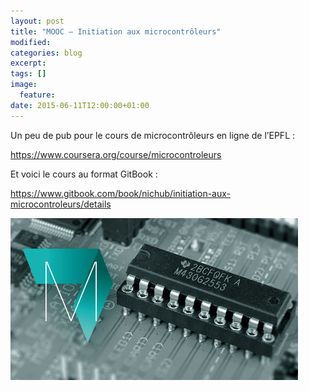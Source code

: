 ```yaml
---
layout: post
title: "MOOC — Initiation aux microcontrôleurs"
modified:
categories: blog
excerpt:
tags: []
image:
  feature:
date: 2015-06-11T12:00:00+01:00
---
```



Un peu de pub pour le cours de microcontrôleurs en ligne de l’EPFL :

<https://www.coursera.org/course/microcontroleurs>


Et voici le cours au format GitBook :

<https://www.gitbook.com/book/nichub/initiation-aux-microcontroleurs/details>


![](/files/2015-06-11-mooc_initiation_aux_microcontroleurs/Microcontroleurs-v1.0.jpg)

